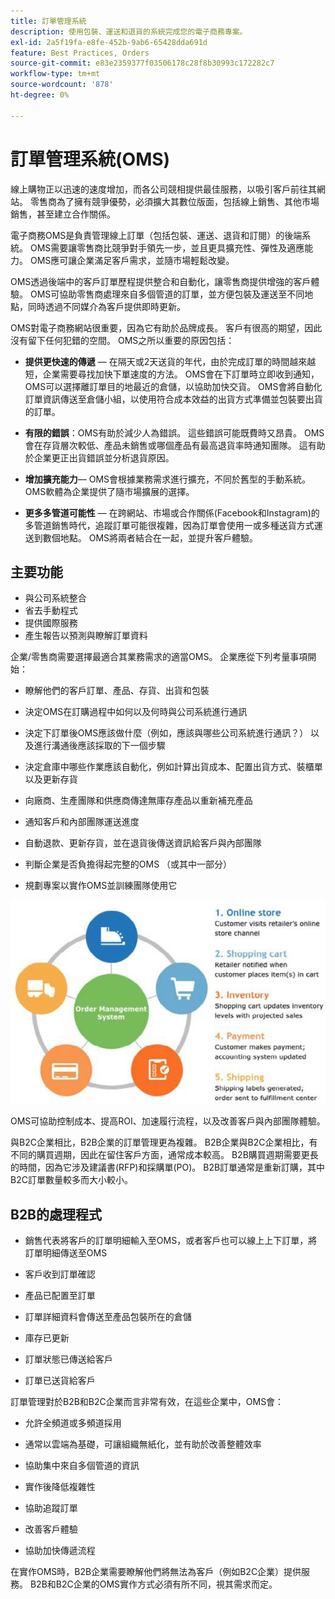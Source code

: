 ```yaml
---
title: 訂單管理系統
description: 使用包裝、運送和退貨的系統完成您的電子商務專案。
exl-id: 2a5f19fa-e8fe-452b-9ab6-65428dda691d
feature: Best Practices, Orders
source-git-commit: e83e2359377f03506178c28f8b30993c172282c7
workflow-type: tm+mt
source-wordcount: '878'
ht-degree: 0%

---
```


# 訂單管理系統(OMS)

線上購物正以迅速的速度增加，而各公司競相提供最佳服務，以吸引客戶前往其網站。 零售商為了擁有競爭優勢，必須擴大其數位版面，包括線上銷售、其他市場銷售，甚至建立合作關係。

電子商務OMS是負責管理線上訂單（包括包裝、運送、退貨和訂閱）的後端系統。 OMS需要讓零售商比競爭對手領先一步，並且更具擴充性、彈性及適應能力。 OMS應可讓企業滿足客戶需求，並隨市場輕鬆改變。

OMS透過後端中的客戶訂單歷程提供整合和自動化，讓零售商提供增強的客戶體驗。 OMS可協助零售商處理來自多個管道的訂單，並方便包裝及運送至不同地點，同時透過不同媒介為客戶提供即時更新。

OMS對電子商務網站很重要，因為它有助於品牌成長。 客戶有很高的期望，因此沒有留下任何犯錯的空間。 OMS之所以重要的原因包括：

- **提供更快速的傳遞** — 在隔天或2天送貨的年代，由於完成訂單的時間越來越短，企業需要尋找加快下單速度的方法。 OMS會在下訂單時立即收到通知，OMS可以選擇離訂單目的地最近的倉儲，以協助加快交貨。 OMS會將自動化訂單資訊傳送至倉儲小組，以使用符合成本效益的出貨方式準備並包裝要出貨的訂單。

- **有限的錯誤**：OMS有助於減少人為錯誤。 這些錯誤可能既費時又昂貴。 OMS會在存貨層次較低、產品未銷售或哪個產品有最高退貨率時通知團隊。 這有助於企業更正出貨錯誤並分析退貨原因。

- **增加擴充能力**— OMS會根據業務需求進行擴充，不同於舊型的手動系統。 OMS軟體為企業提供了隨市場擴展的選擇。

- **更多多管道可能性** — 在跨網站、市場或合作關係(Facebook和Instagram)的多管道銷售時代，追蹤訂單可能很複雜，因為訂單會使用一或多種送貨方式運送到數個地點。 OMS將兩者結合在一起，並提升客戶體驗。

## 主要功能

- 與公司系統整合
- 省去手動程式
- 提供國際服務
- 產生報告以預測與瞭解訂單資料

企業/零售商需要選擇最適合其業務需求的適當OMS。 企業應從下列考量事項開始：

- 瞭解他們的客戶訂單、產品、存貨、出貨和包裝

- 決定OMS在訂購過程中如何以及何時與公司系統進行通訊

- 決定下訂單後OMS應該做什麼（例如，應該與哪些公司系統進行通訊？） 以及進行溝通後應該採取的下一個步驟

- 決定倉庫中哪些作業應該自動化，例如計算出貨成本、配置出貨方式、裝櫃單以及更新存貨

- 向廠商、生產團隊和供應商傳達無庫存產品以重新補充產品

- 通知客戶和內部團隊運送進度

- 自動退款、更新存貨，並在退貨後傳送資訊給客戶與內部團隊

- 判斷企業是否負擔得起完整的OMS （或其中一部分）

- 規劃專案以實作OMS並訓練團隊使用它

![訂單管理系統圖表](../../assets/playbooks/order-management-system.png)

OMS可協助控制成本、提高ROI、加速履行流程，以及改善客戶與內部團隊體驗。

與B2C企業相比，B2B企業的訂單管理更為複雜。 B2B企業與B2C企業相比，有不同的購買週期，因此在留住客戶方面，通常成本較高。 B2B購買週期需要更長的時間，因為它涉及建議書(RFP)和採購單(PO)。 B2B訂單通常是重新訂購，其中B2C訂單數量較多而大小較小。

## B2B的處理程式

- 銷售代表將客戶的訂單明細輸入至OMS，或者客戶也可以線上上下訂單，將訂單明細傳送至OMS

- 客戶收到訂單確認

- 產品已配置至訂單

- 訂單詳細資料會傳送至產品包裝所在的倉儲

- 庫存已更新

- 訂單狀態已傳送給客戶

- 訂單已送貨給客戶

訂單管理對於B2B和B2C企業而言非常有效，在這些企業中，OMS會：

- 允許全頻道或多頻道採用

- 通常以雲端為基礎，可讓組織無紙化，並有助於改善整體效率

- 協助集中來自多個管道的資訊

- 實作後降低複雜性

- 協助追蹤訂單

- 改善客戶體驗

- 協助加快傳遞流程

在實作OMS時，B2B企業需要瞭解他們將無法為客戶（例如B2C企業）提供服務。 B2B和B2C企業的OMS實作方式必須有所不同，視其需求而定。
